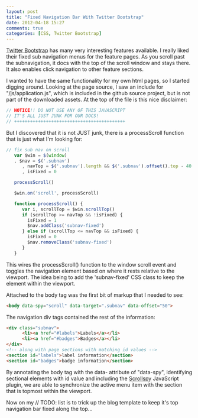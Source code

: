 ```yaml
---
layout: post
title: "Fixed Navigation Bar With Twitter Bootstrap"
date: 2012-04-18 15:27
comments: true
categories: [CSS, Twitter Bootstrap] 
---
```


[Twitter Bootstrap](http://twitter.github.com/bootstrap/index.html) has many very interesting features available. I really liked their fixed sub navigation menus for the feature pages. As you scroll past the subnavigation, it docs with the top of the scroll window and stays there. It also enables click navigation to other feature sections.

I wanted to have the same functionality for my own html pages, so I started digging around. Looking at the page source, I saw an include for "/js/application.js", which is included in the github source project, but is not part of the downloaded assets. At the top of the file is this nice disclaimer:
``` javascript Disclaimer
// NOTICE!! DO NOT USE ANY OF THIS JAVASCRIPT
// IT'S ALL JUST JUNK FOR OUR DOCS!
// ++++++++++++++++++++++++++++++++++++++++++
```
But I discovered that it is not JUST junk, there is a processScroll function that is just what I'm looking for:

``` javascript Scroll function and handler wiring
// fix sub nav on scroll
   var $win = $(window)
   , $nav = $('.subnav')  
      , navTop = $('.subnav').length && $('.subnav').offset().top - 40
      , isFixed = 0

   processScroll()

   $win.on('scroll', processScroll)

   function processScroll() {
      var i, scrollTop = $win.scrollTop()
      if (scrollTop >= navTop && !isFixed) {
        isFixed = 1
        $nav.addClass('subnav-fixed')
      } else if (scrollTop <= navTop && isFixed) {
        isFixed = 0
        $nav.removeClass('subnav-fixed')
      }
   }
```
This wires the processScroll() function to the window scroll event and toggles the navigation element based on where it rests relative to the viewport. The idea being to add the 'subnav-fixed' CSS class to keep the element within the viewport.

Attached to the body tag was the first bit of markup that I needed to see:
``` html Page Markup
<body data-spy="scroll" data-target=".subnav" data-offset="50">
```

The navigation div tags contained the rest of the information:
``` html Navigation markup
<div class="subnav">
      <li><a href="#labels">Labels</a></li>
      <li><a href="#badges">Badges</a></li>
</div>
<!-- along with page sections with matching id values -->
<section id="labels">label information</section>
<section id="badges">badge information</section>
```
By annotating the body tag with the data- attribute of "data-spy", identifying sectional elements with id value and including the 
[Scrollspy](http://twitter.github.com/bootstrap/javascript.html#scrollspy) JavaScript plugin, we are able to synchronize the active menu item with the section that is topmost within the viewport.

Now on my // TODO: list is to trick up the blog template to keep it's top navigation bar fixed along the top...
